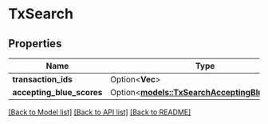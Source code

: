 # TxSearch

## Properties

| Name                      | Type                                                                              | Description | Notes      |
| ------------------------- | --------------------------------------------------------------------------------- | ----------- | ---------- |
| **transaction_ids**       | Option<**Vec<String>**>                                                           |             | [optional] |
| **accepting_blue_scores** | Option<[**models::TxSearchAcceptingBlueScores**](TxSearchAcceptingBlueScores.md)> |             | [optional] |

[[Back to Model list]](../README.md#documentation-for-models) [[Back to API list]](../README.md#documentation-for-api-endpoints) [[Back to README]](../README.md)
